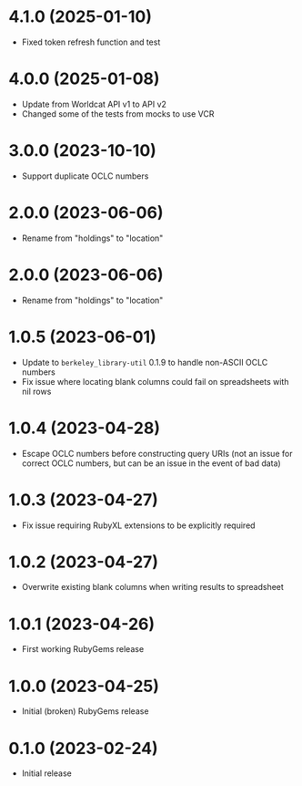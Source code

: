 # 4.1.0 (2025-01-10)

- Fixed token refresh function and test

# 4.0.0 (2025-01-08)

- Update from Worldcat API v1 to API v2
- Changed some of the tests from mocks to use VCR

# 3.0.0 (2023-10-10)

- Support duplicate OCLC numbers

# 2.0.0 (2023-06-06)

- Rename from "holdings" to "location"

# 2.0.0 (2023-06-06)

- Rename from "holdings" to "location"

# 1.0.5 (2023-06-01)

- Update to `berkeley_library-util` 0.1.9 to handle non-ASCII OCLC numbers
- Fix issue where locating blank columns could fail on spreadsheets with nil rows

# 1.0.4 (2023-04-28)

- Escape OCLC numbers before constructing query URIs
  (not an issue for correct OCLC numbers, but can be an issue in the event of bad data)

# 1.0.3 (2023-04-27)

- Fix issue requiring RubyXL extensions to be explicitly required 

# 1.0.2 (2023-04-27)

- Overwrite existing blank columns when writing results to spreadsheet

# 1.0.1 (2023-04-26)

- First working RubyGems release

# 1.0.0 (2023-04-25)

- Initial (broken) RubyGems release

# 0.1.0 (2023-02-24)

- Initial release
